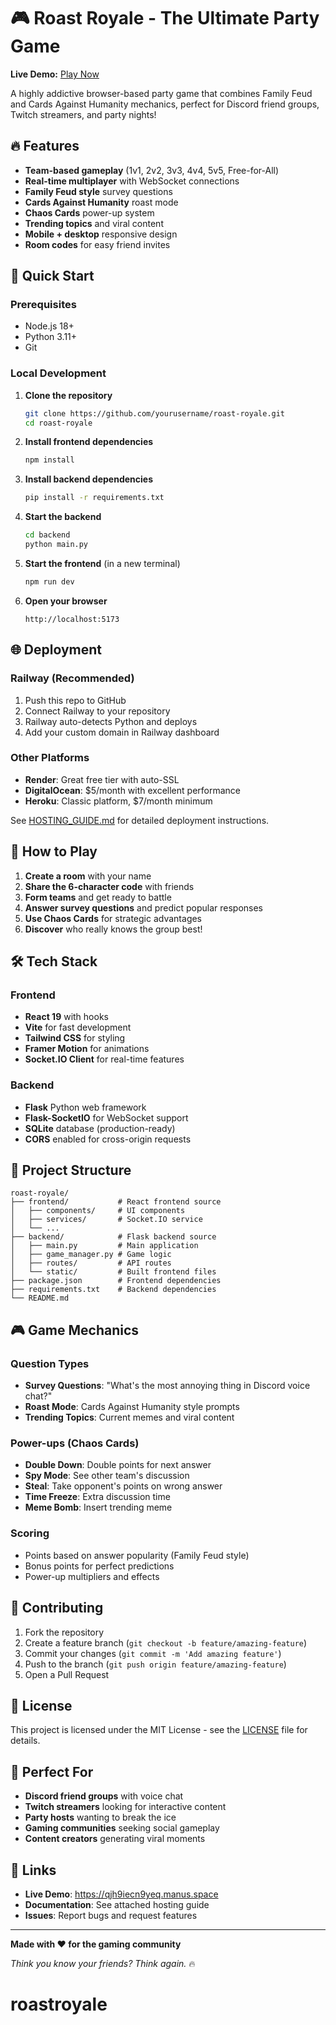 # 🎮 Roast Royale - The Ultimate Party Game

**Live Demo:** [Play Now](https://qjh9iecn9yeq.manus.space)

A highly addictive browser-based party game that combines Family Feud and Cards Against Humanity mechanics, perfect for Discord friend groups, Twitch streamers, and party nights!

## 🔥 Features

- **Team-based gameplay** (1v1, 2v2, 3v3, 4v4, 5v5, Free-for-All)
- **Real-time multiplayer** with WebSocket connections
- **Family Feud style** survey questions
- **Cards Against Humanity** roast mode
- **Chaos Cards** power-up system
- **Trending topics** and viral content
- **Mobile + desktop** responsive design
- **Room codes** for easy friend invites

## 🚀 Quick Start

### Prerequisites
- Node.js 18+
- Python 3.11+
- Git

### Local Development

1. **Clone the repository**
   ```bash
   git clone https://github.com/yourusername/roast-royale.git
   cd roast-royale
   ```

2. **Install frontend dependencies**
   ```bash
   npm install
   ```

3. **Install backend dependencies**
   ```bash
   pip install -r requirements.txt
   ```

4. **Start the backend**
   ```bash
   cd backend
   python main.py
   ```

5. **Start the frontend** (in a new terminal)
   ```bash
   npm run dev
   ```

6. **Open your browser**
   ```
   http://localhost:5173
   ```

## 🌐 Deployment

### Railway (Recommended)
1. Push this repo to GitHub
2. Connect Railway to your repository
3. Railway auto-detects Python and deploys
4. Add your custom domain in Railway dashboard

### Other Platforms
- **Render**: Great free tier with auto-SSL
- **DigitalOcean**: $5/month with excellent performance
- **Heroku**: Classic platform, $7/month minimum

See [HOSTING_GUIDE.md](./HOSTING_GUIDE.md) for detailed deployment instructions.

## 🎯 How to Play

1. **Create a room** with your name
2. **Share the 6-character code** with friends
3. **Form teams** and get ready to battle
4. **Answer survey questions** and predict popular responses
5. **Use Chaos Cards** for strategic advantages
6. **Discover** who really knows the group best!

## 🛠 Tech Stack

### Frontend
- **React 19** with hooks
- **Vite** for fast development
- **Tailwind CSS** for styling
- **Framer Motion** for animations
- **Socket.IO Client** for real-time features

### Backend
- **Flask** Python web framework
- **Flask-SocketIO** for WebSocket support
- **SQLite** database (production-ready)
- **CORS** enabled for cross-origin requests

## 📁 Project Structure

```
roast-royale/
├── frontend/           # React frontend source
│   ├── components/     # UI components
│   ├── services/       # Socket.IO service
│   └── ...
├── backend/            # Flask backend source
│   ├── main.py         # Main application
│   ├── game_manager.py # Game logic
│   ├── routes/         # API routes
│   └── static/         # Built frontend files
├── package.json        # Frontend dependencies
├── requirements.txt    # Backend dependencies
└── README.md
```

## 🎮 Game Mechanics

### Question Types
- **Survey Questions**: "What's the most annoying thing in Discord voice chat?"
- **Roast Mode**: Cards Against Humanity style prompts
- **Trending Topics**: Current memes and viral content

### Power-ups (Chaos Cards)
- **Double Down**: Double points for next answer
- **Spy Mode**: See other team's discussion
- **Steal**: Take opponent's points on wrong answer
- **Time Freeze**: Extra discussion time
- **Meme Bomb**: Insert trending meme

### Scoring
- Points based on answer popularity (Family Feud style)
- Bonus points for perfect predictions
- Power-up multipliers and effects

## 🤝 Contributing

1. Fork the repository
2. Create a feature branch (`git checkout -b feature/amazing-feature`)
3. Commit your changes (`git commit -m 'Add amazing feature'`)
4. Push to the branch (`git push origin feature/amazing-feature`)
5. Open a Pull Request

## 📝 License

This project is licensed under the MIT License - see the [LICENSE](LICENSE) file for details.

## 🎉 Perfect For

- **Discord friend groups** with voice chat
- **Twitch streamers** looking for interactive content
- **Party hosts** wanting to break the ice
- **Gaming communities** seeking social gameplay
- **Content creators** generating viral moments

## 🔗 Links

- **Live Demo**: https://qjh9iecn9yeq.manus.space
- **Documentation**: See attached hosting guide
- **Issues**: Report bugs and request features

---

**Made with ❤️ for the gaming community**

*Think you know your friends? Think again.* 🔥

# roastroyale
